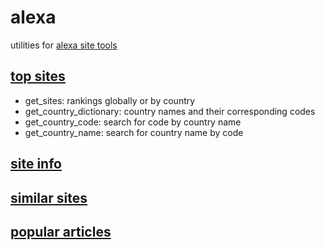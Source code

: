 # alexa
utilities for [alexa site tools](https://www.alexa.com/)

## [top sites](https://www.alexa.com/topsites)
* get_sites: rankings globally or by country
* get_country_dictionary: country names and their corresponding codes
* get_country_code: search for code by country name
* get_country_name: search for country name by code

## [site info](https://www.alexa.com/siteinfo)

## [similar sites](https://www.alexa.com/find-similar-sites)

## [popular articles](https://www.alexa.com/popular-articles)
